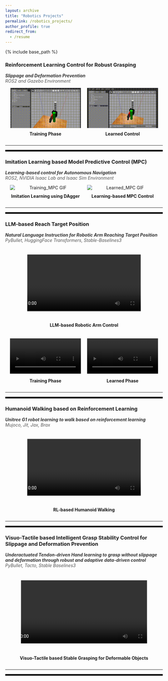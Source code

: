 ```yaml
---
layout: archive
title: "Robotics Projects"
permalink: /robotics_projects/
author_profile: true
redirect_from:
  - /resume
---
```


{% include base_path %}

<!-- ## Experience -->

### Reinforcement Learning Control for Robust Grasping 
<span style="font-style: italic; font-weight: bold; color: #333;">Slippage and Deformation Prevention</span>  
<span style="font-style: italic; color: #555;">ROS2 and Gazebo Environment</span>  

<div style="display: flex; justify-content: center; align-items: center; gap: 20px;">
  <div style="text-align: center; width: 45%;">
    <img src="/images/Training_cropped.gif" alt="Training GIF" style="width: 100%; display: block; margin: 0 auto;">
    <p style="text-align: center; font-weight: bold; margin-top: 10px;">Training Phase</p>
  </div>
  <div style="text-align: center; width: 45%;">
    <img src="/images/Learned_cropped.gif" alt="Learned GIF" style="width: 100%; display: block; margin: 0 auto;">
    <p style="text-align: center; font-weight: bold; margin-top: 10px;">Learned Control</p>
  </div>
</div>

---
<hr style="border: 2px solid black;">

### **Imitation Learning based Model Predictive Control (MPC)**  
<span style="font-style: italic; font-weight: bold; color: #333;">Learning-based control for Autonomous Navigation</span>  
<span style="font-style: italic; color: #555;">ROS2, NVIDIA Isaac Lab and Isaac Sim Environment</span>  

<div style="display: flex; justify-content: center; align-items: center; gap: 20px;">
  <div style="text-align: center; width: 45%;">
    <img src="/images/Training_Phase_MPC.gif" alt="Training_MPC GIF" style="width: 100%; display: block; margin: 0 auto;">
    <p style="text-align: center; font-weight: bold; margin-top: 10px;">Imitation Learning using DAgger</p>
  </div>
  <div style="text-align: center; width: 45%;">
    <img src="/images/Learned_MPC.gif" alt="Learned_MPC GIF" style="width: 100%; display: block; margin: 0 auto;">
    <p style="text-align: center; font-weight: bold; margin-top: 10px;">Learning-based MPC Control</p>
  </div>
</div>

---
<hr style="border: 2px solid black;">

### **LLM-based Reach Target Position**  
<span style="font-style: italic; font-weight: bold; color: #333;">Natural Language Instruction for Robotic Arm Reaching Target Position</span>  
<span style="font-style: italic; color: #555;">PyBullet, HuggingFace Transformers, Stable-Baselines3</span>  

<div style="display: flex; justify-content: center; align-items: center; gap: 20px;">
  <div style="text-align: center; width: 90%;">
    <video controls style="width: 100%; height: auto; object-fit: cover; clip-path: inset(10% 10% 10% 10%);">
      <source src="/images/LLM_based_User_language_input_RL.mp4" type="video/mp4">
      Your browser does not support the video tag.
    </video>
    <p style="text-align: center; font-weight: bold; margin-top: 10px;">LLM-based Robotic Arm Control</p>
  </div>
</div>

<div style="display: flex; justify-content: center; align-items: center; gap: 20px; margin-top: 20px;">
  <div style="text-align: center; width: 45%; overflow: hidden; position: relative;">
    <video controls style="width: 100%; height: auto; object-fit: cover; clip-path: inset(0% 0% 0% 0%);">
      <source src="/images/Initial_Training.mp4" type="video/mp4">
      Your browser does not support the video tag.
    </video>
    <p style="text-align: center; font-weight: bold; margin-top: 10px;">Training Phase</p>
  </div>
  <div style="text-align: center; width: 45%; overflow: hidden; position: relative;">
    <video controls style="width: 100%; height: auto; object-fit: cover; clip-path: inset(0% 0% 0% 0%);">
      <source src="/images/Mid_Training.mp4" type="video/mp4">
      Your browser does not support the video tag.
    </video>
    <p style="text-align: center; font-weight: bold; margin-top: 10px;">Learned Phase</p>
  </div>
</div>

---
<hr style="border: 2px solid black;">

### **Humanoid Walking based on Reinforcement Learning**  
<span style="font-style: italic; font-weight: bold; color: #333;">Unitree G1 robot learning to walk based on reinforcement learning</span>  
<span style="font-style: italic; color: #555;">Mujoco, Jit, Jax, Brax</span>  

<div style="display: flex; justify-content: center; align-items: center; gap: 20px;">
  <div style="text-align: center; width: 90%;">
    <video controls style="width: 100%; height: auto; object-fit: cover; clip-path: inset(10% 10% 10% 10%);">
      <source src="/images/Humanoid_Walking.mp4" type="video/mp4">
      Your browser does not support the video tag.
    </video>
    <p style="text-align: center; font-weight: bold; margin-top: 10px;">RL-based Humanoid Walking</p>
  </div>
</div>


---
<hr style="border: 2px solid black;">

### **Visuo-Tactile based Intelligent Grasp Stability Control for Slippage and Deformation Prevention**  
<span style="font-style: italic; font-weight: bold; color: #333;">Underactuated Tendon-driven Hand learning to grasp without slippage and deformation through robust and adaptive data-driven control</span>  
<span style="font-style: italic; color: #555;">PyBullet, Tacto, Stable Baselines3</span>  

<div style="display: flex; justify-content: center; align-items: center; gap: 20px;">
  <div style="text-align: center; width: 100%;">
    <video controls style="width: 100%; height: auto; object-fit: cover; clip-path: inset(10% 10% 10% 10%);">
      <source src="/images/Deformation_Prevetion_Cropped.mp4" type="video/mp4">
      Your browser does not support the video tag.
    </video>
    <p style="text-align: center; font-weight: bold; margin-top: 10px;">Visuo-Tactile based Stable Grasping for Deformable Objects</p>
  </div>
</div>


---
<hr style="border: 2px solid black;">
